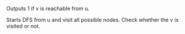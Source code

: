 Outputs 1 if v is reachable from u.

Starts DFS from u and visit all possible nodes. Check whether the v is visited or not.